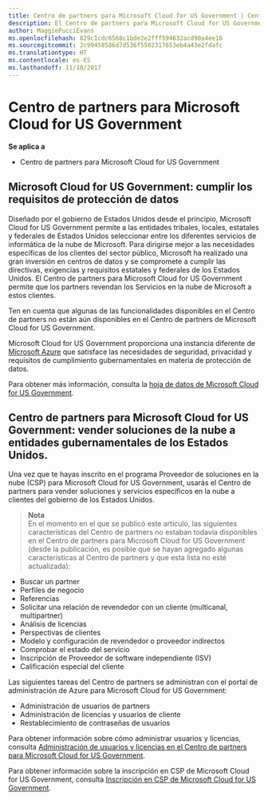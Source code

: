 ```yaml
---
title: Centro de partners para Microsoft Cloud for US Government | Centro de partners para Microsoft Cloud for US Government
description: El Centro de partners para Microsoft Cloud for US Government es el portal empresarial para los partners de Microsoft que quieren ofrecer soluciones en la nube de Microsoft a clientes que trabajan con los organismos gubernamentales en los Estados Unidos.
author: MaggiePucciEvans
ms.openlocfilehash: 829c1cdc6568c1bde2e2fff594632acd90a4ee16
ms.sourcegitcommit: 2c99458586d7d536f5502317653eb4a43e2fdafc
ms.translationtype: HT
ms.contentlocale: es-ES
ms.lasthandoff: 11/10/2017
---
```

# <a name="partner-center-for-microsoft-cloud-for-us-government"></a>Centro de partners para Microsoft Cloud for US Government

**Se aplica a**

-  Centro de partners para Microsoft Cloud for US Government

## <a name="microsoft-cloud-for-us-government-meeting-data-protection-requirements"></a>Microsoft Cloud for US Government: cumplir los requisitos de protección de datos 

Diseñado por el gobierno de Estados Unidos desde el principio, Microsoft Cloud for US Government permite a las entidades tribales, locales, estatales y federales de Estados Unidos seleccionar entre los diferentes servicios de informática de la nube de Microsoft. Para dirigirse mejor a las necesidades específicas de los clientes del sector público, Microsoft ha realizado una gran inversión en centros de datos y se compromete a cumplir las directivas, exigencias y requisitos estatales y federales de los Estados Unidos. El Centro de partners para Microsoft Cloud for US Government permite que los partners revendan los Servicios en la nube de Microsoft a estos clientes.

Ten en cuenta que algunas de las funcionalidades disponibles en el Centro de partners no están aún disponibles en el Centro de partners de Microsoft Cloud for US Government.

Microsoft Cloud for US Government proporciona una instancia diferente de [Microsoft Azure](https://azure.microsoft.com/en-us/overview/clouds/government/) que satisface las necesidades de seguridad, privacidad y requisitos de cumplimiento gubernamentales en materia de protección de datos. 

Para obtener más información, consulta la [hoja de datos de Microsoft Cloud for US Government](http://download.microsoft.com/download/C/9/C/C9CA3002-DFC4-4ADA-841F-DF42AEC042FB/Microsoft_Azure_Government_Datasheet_EN_US.PDF).

## <a name="partner-center-for-microsoft-cloud-for-us-government-selling-cloud-solutions-to-us-government-entities"></a>Centro de partners para Microsoft Cloud for US Government: vender soluciones de la nube a entidades gubernamentales de los Estados Unidos.

Una vez que te hayas inscrito en el programa Proveedor de soluciones en la nube (CSP) para Microsoft Cloud for US Government, usarás el Centro de partners para vender soluciones y servicios específicos en la nube a clientes del gobierno de los Estados Unidos. 

>**Nota**<br>
En el momento en el que se publicó este artículo, las siguientes características del Centro de partners no estaban todavía disponibles en el Centro de partners para Microsoft Cloud for US Government (desde la publicación, es posible que se hayan agregado algunas características al Centro de partners y que esta lista no esté actualizada):

- Buscar un partner
- Perfiles de negocio
- Referencias
- Solicitar una relación de revendedor con un cliente (multicanal, multipartner)
- Análisis de licencias
- Perspectivas de clientes
- Modelo y configuración de revendedor o proveedor indirectos
- Comprobar el estado del servicio
- Inscripción de Proveedor de software independiente (ISV)
- Calificación especial del cliente

Las siguientes tareas del Centro de partners se administran con el portal de administración de Azure para Microsoft Cloud for US Government: 

-   Administración de usuarios de partners
-   Administración de licencias y usuarios de cliente
-   Restablecimiento de contraseñas de usuarios

Para obtener información sobre cómo administrar usuarios y licencias, consulta [Administración de usuarios y licencias en el Centro de partners para Microsoft Cloud for US Government](user-management-in-partner-center-for-microsoft-us-govt-cloud.md).

Para obtener información sobre la inscripción en CSP de Microsoft Cloud for US Government, consulta [Inscripción en CSP de Microsoft Cloud for US Government](enroll-in-csp-for-microsoft-us-govt-cloud.md).
